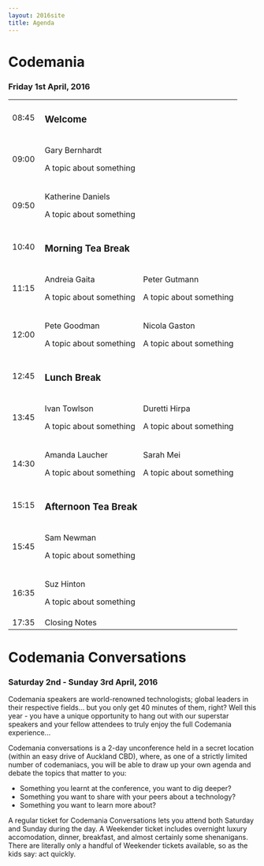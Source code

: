 ```yaml
---
layout: 2016site
title: Agenda
---
```


# Codemania

### Friday 1st April, 2016

<table class="agenda-table">
   <tbody>
    <tr>
      <td width="50px">08:45</td>
      <td colspan="2"><h3>Welcome</h3></td>
    </tr>
    <tr>
      <td>09:00</td>
      <td colspan="2">
        <p class="speaker">Gary Bernhardt</p>
        <p class="topic">A topic about something</p>
      </td>
    </tr>
    <tr>
      <td>09:50</td>
      <td colspan="2">
        <p class="speaker">Katherine Daniels</p>
        <p class="topic">A topic about something</p>
      </td>
    </tr>
    <tr>
      <td>10:40</td>
      <td colspan="2"><h3>Morning Tea Break</h3></td>
    </tr>
    <tr>
      <td>11:15</td>
      <td>
        <p class="speaker">Andreia Gaita</p>
        <p class="topic">A topic about something</p>
      </td>
      <td>
        <p class="speaker">Peter Gutmann</p>
        <p class="topic">A topic about something</p>
      </td>
    </tr>
    <tr>
      <td>12:00</td>
      <td>
        <p class="speaker">Pete Goodman</p>
        <p class="topic">A topic about something</p>
      </td>
      <td>
        <p class="speaker">Nicola Gaston</p>
        <p class="topic">A topic about something</p>
      </td>
    </tr>
    <tr>
      <td>12:45</td>
      <td colspan="2"><h3>Lunch Break</h3></td>
    </tr>
    <tr>
      <td>13:45</td>
      <td>
        <p class="speaker">Ivan Towlson</p>
        <p class="topic">A topic about something</p>
      </td>
      <td>
        <p class="speaker">Duretti Hirpa</p>
        <p class="topic">A topic about something</p>
      </td>
    </tr>
    <tr>
      <td>14:30</td>
      <td>
        <p class="speaker">Amanda Laucher</p>
        <p class="topic">A topic about something</p>
      </td>
      <td>
        <p class="speaker">Sarah Mei</p>
        <p class="topic">A topic about something</p>
      </td>
    </tr>
    <tr>
      <td>15:15</td>
      <td colspan="2"><h3>Afternoon Tea Break</h3></td>
    </tr>
    <tr>
      <td>15:45</td>
      <td colspan="2">
        <p class="speaker">Sam Newman</p>
        <p class="topic">A topic about something</p>
      </td>
    </tr>
    <tr>
      <td>16:35</td>
      <td colspan="2">
        <p class="speaker">Suz Hinton</p>
        <p class="topic">A topic about something</p>
      </td>
    </tr>
    <tr>
      <td>17:35</td>
      <td colspan="2">Closing Notes</td>
    </tr>
  </tbody>
</table>

# Codemania Conversations

### Saturday 2nd - Sunday 3rd April, 2016

Codemania speakers are world-renowned technologists; global leaders in their respective fields... but you only get 40 minutes of them, right? Well this year - you have a unique opportunity to hang out with our superstar speakers and your fellow attendees to truly enjoy the full Codemania experience...

Codemania conversations is a 2-day unconference held in a secret location (within an easy drive of Auckland CBD), where, as one of a strictly limited number of codemaniacs, you will be able to draw up your own agenda and debate the topics that matter to you:

- Something you learnt at the conference, you want to dig deeper?
- Something you want to share with your peers about a technology?
- Something you want to learn more about?

A regular ticket for Codemania Conversations lets you attend both Saturday and Sunday during the day. A Weekender ticket includes overnight luxury accomodation, dinner, breakfast, and almost certainly some shenanigans. There are literally only a handful of Weekender tickets available, so as the kids say: act quickly.
